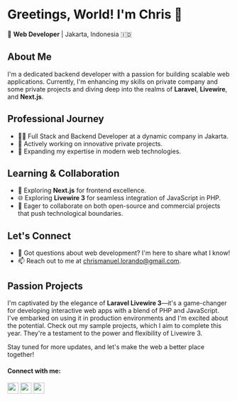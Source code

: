 # Greetings, World! I'm Chris 🌟

📍 **Web Developer** | Jakarta, Indonesia 🇮🇩

## About Me
I'm a dedicated backend developer with a passion for building scalable web applications. Currently, I'm enhancing my skills on private company and some private projects and diving deep into the realms of **Laravel**, **Livewire**, and **Next.js**.

## Professional Journey
- 👨‍💻 Full Stack and Backend Developer at a dynamic company in Jakarta.
- 🚀 Actively working on innovative private projects.
- 📘 Expanding my expertise in modern web technologies.

## Learning & Collaboration
- 📝 Exploring **Next.js** for frontend excellence.
- 🌐 Exploring **Livewire 3** for seamless integration of JavaScript in PHP.
- 🔭 Eager to collaborate on both open-source and commercial projects that push technological boundaries.

## Let's Connect
- 💬 Got questions about web development? I'm here to share what I know!
- 📫 Reach out to me at chrismanuel.lorando@gmail.com.

## Passion Projects
I'm captivated by the elegance of **Laravel Livewire 3**—it's a game-changer for developing interactive web apps with a blend of PHP and JavaScript. I've embarked on using it in production environments and I'm excited about the potential. Check out my sample projects, which I aim to complete this year. They're a testament to the power and flexibility of Livewire 3.

Stay tuned for more updates, and let's make the web a better place together!



<h4 align="left">Connect with me:</h4>
<p align="left">
  <a href="https://www.linkedin.com/in/chrismanuellorando/" target="_blank"><img style="width:25px;height:25px" src="https://skillicons.dev/icons?i=linkedin" /></a>
  <a href="https://www.instagram.com/chris.lorando/" target="_blank"><img style="width:25px;height:25px" src="https://skillicons.dev/icons?i=instagram" /></a>
  <a href="https://github.com/chrislorando"><img style="width:25px;height:25px"src="https://skillicons.dev/icons?i=github" /></a>

</p>

